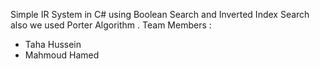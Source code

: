 Simple IR System in C# using Boolean Search and Inverted Index Search also we used Porter Algorithm .
Team Members : 
- Taha Hussein
- Mahmoud Hamed